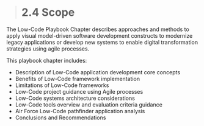 ># **2.4** Scope

The Low-Code Playbook Chapter describes approaches and methods to apply visual model-driven software development constructs to modernize legacy applications or develop new systems to enable digital transformation strategies using agile processes.  

This playbook chapter includes:

- Description of Low-Code application development core concepts
- Benefits of Low-Code framework implementation
- Limitations of Low-Code frameworks
- Low-Code project guidance using Agile processes
- Low-Code systems architecture considerations
- Low-Code tools overview and evaluation criteria guidance
- Air Force Low-Code pathfinder application analysis
- Conclusions and Recommendations
